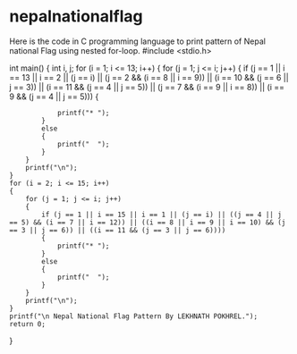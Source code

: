 # nepalnationalflag
Here is the code in C programming language to print pattern of Nepal national Flag using nested for-loop.
#include <stdio.h>

int main()
{
    int i, j;
    for (i = 1; i <= 13; i++)
    {
        for (j = 1; j <= i; j++)
        {
            if (j == 1 || i == 13 || i == 2 || (j == i) || (j == 2 && (i == 8 || i == 9)) || (i == 10 && (j == 6 || j == 3)) || (i == 11 && (j == 4 || j == 5)) || (j == 7 && (i == 9 || i == 8)) || (i == 9 && (j == 4 || j == 5)))
            {

                printf("* ");
            }
            else
            {
                printf("  ");
            }
        }
        printf("\n");
    }
    for (i = 2; i <= 15; i++)
    {
        for (j = 1; j <= i; j++)
        {
            if (j == 1 || i == 15 || i == 1 || (j == i) || ((j == 4 || j == 5) && (i == 7 || i == 12)) || ((i == 8 || i == 9 || i == 10) && (j == 3 || j == 6)) || ((i == 11 && (j == 3 || j == 6))))
            {
                printf("* ");
            }
            else
            {
                printf("  ");
            }
        }
        printf("\n");
    }
    printf("\n Nepal National Flag Pattern By LEKHNATH POKHREL.");
    return 0;
}


